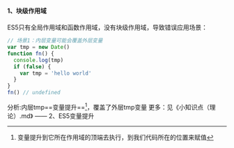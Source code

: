 #### 1、块级作用域
ES5只有全局作用域和函数作用域，没有块级作用域，导致错误应用场景：
```javascript
// 场景1：内层变量可能会覆盖外层变量
var tmp = new Date()
function fn() {
  console.log(tmp)
  if (false) {
    var tmp = 'hello world'
  }
}
fn() // undefined 
```
分析:内层tmp==变量提升==[^变量提升]，覆盖了外层tmp变量
更多：见《小知识点（理论）.md》 —— 2、ES5变量提升
[^变量提升]: 变量提升到它所在作用域的顶端去执行，到我们代码所在的位置来赋值